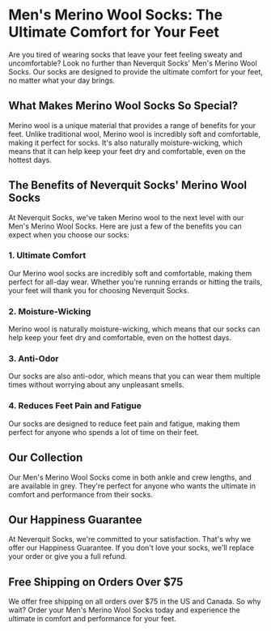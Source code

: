 # Men's Merino Wool Socks: The Ultimate Comfort for Your Feet

Are you tired of wearing socks that leave your feet feeling sweaty and uncomfortable? Look no further than Neverquit Socks' Men's Merino Wool Socks. Our socks are designed to provide the ultimate comfort for your feet, no matter what your day brings.

## What Makes Merino Wool Socks So Special?

Merino wool is a unique material that provides a range of benefits for your feet. Unlike traditional wool, Merino wool is incredibly soft and comfortable, making it perfect for socks. It's also naturally moisture-wicking, which means that it can help keep your feet dry and comfortable, even on the hottest days.

## The Benefits of Neverquit Socks' Merino Wool Socks

At Neverquit Socks, we've taken Merino wool to the next level with our Men's Merino Wool Socks. Here are just a few of the benefits you can expect when you choose our socks:

### 1. Ultimate Comfort

Our Merino wool socks are incredibly soft and comfortable, making them perfect for all-day wear. Whether you're running errands or hitting the trails, your feet will thank you for choosing Neverquit Socks.

### 2. Moisture-Wicking

Merino wool is naturally moisture-wicking, which means that our socks can help keep your feet dry and comfortable, even on the hottest days.

### 3. Anti-Odor

Our socks are also anti-odor, which means that you can wear them multiple times without worrying about any unpleasant smells.

### 4. Reduces Feet Pain and Fatigue

Our socks are designed to reduce feet pain and fatigue, making them perfect for anyone who spends a lot of time on their feet.

## Our Collection

Our Men's Merino Wool Socks come in both ankle and crew lengths, and are available in grey. They're perfect for anyone who wants the ultimate in comfort and performance from their socks.

## Our Happiness Guarantee

At Neverquit Socks, we're committed to your satisfaction. That's why we offer our Happiness Guarantee. If you don't love your socks, we'll replace your order or give you a full refund.

## Free Shipping on Orders Over $75

We offer free shipping on all orders over $75 in the US and Canada. So why wait? Order your Men's Merino Wool Socks today and experience the ultimate in comfort and performance for your feet.